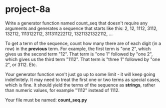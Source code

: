 # project-8a

Write a generator function named count_seq that doesn't require any arguments and generates a sequence that starts like this: 2, 12, 1112, 3112, 132112, 1113122112, 311311222112, 13211321322112, ...

To get a term of the sequence, count how many there are of each digit (in a row) in the **previous** term.  For example, the first term is "one 2", which gives us the second term "12".  That term is "one 1" followed by "one 2", which gives us the third term "1112".  That term is "three 1" followed by "one 2", or 3112.  Etc.

Your generator function won't just go up to some limit - it will keep going indefinitely. It may need to treat the first one or two terms as special cases, which is fine.  It should yield the terms of the sequence as **strings**, rather than numeric values, for example "1112" instead of 1112.

Your file must be named: **count_seq.py**
